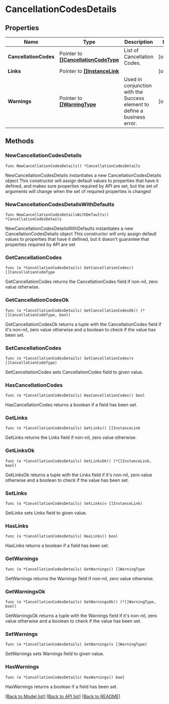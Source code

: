 # CancellationCodesDetails

## Properties

Name | Type | Description | Notes
------------ | ------------- | ------------- | -------------
**CancellationCodes** | Pointer to [**[]CancellationCodeType**](CancellationCodeType.md) | List of Cancellation Codes. | [optional] 
**Links** | Pointer to [**[]InstanceLink**](InstanceLink.md) |  | [optional] 
**Warnings** | Pointer to [**[]WarningType**](WarningType.md) | Used in conjunction with the Success element to define a business error. | [optional] 

## Methods

### NewCancellationCodesDetails

`func NewCancellationCodesDetails() *CancellationCodesDetails`

NewCancellationCodesDetails instantiates a new CancellationCodesDetails object
This constructor will assign default values to properties that have it defined,
and makes sure properties required by API are set, but the set of arguments
will change when the set of required properties is changed

### NewCancellationCodesDetailsWithDefaults

`func NewCancellationCodesDetailsWithDefaults() *CancellationCodesDetails`

NewCancellationCodesDetailsWithDefaults instantiates a new CancellationCodesDetails object
This constructor will only assign default values to properties that have it defined,
but it doesn't guarantee that properties required by API are set

### GetCancellationCodes

`func (o *CancellationCodesDetails) GetCancellationCodes() []CancellationCodeType`

GetCancellationCodes returns the CancellationCodes field if non-nil, zero value otherwise.

### GetCancellationCodesOk

`func (o *CancellationCodesDetails) GetCancellationCodesOk() (*[]CancellationCodeType, bool)`

GetCancellationCodesOk returns a tuple with the CancellationCodes field if it's non-nil, zero value otherwise
and a boolean to check if the value has been set.

### SetCancellationCodes

`func (o *CancellationCodesDetails) SetCancellationCodes(v []CancellationCodeType)`

SetCancellationCodes sets CancellationCodes field to given value.

### HasCancellationCodes

`func (o *CancellationCodesDetails) HasCancellationCodes() bool`

HasCancellationCodes returns a boolean if a field has been set.

### GetLinks

`func (o *CancellationCodesDetails) GetLinks() []InstanceLink`

GetLinks returns the Links field if non-nil, zero value otherwise.

### GetLinksOk

`func (o *CancellationCodesDetails) GetLinksOk() (*[]InstanceLink, bool)`

GetLinksOk returns a tuple with the Links field if it's non-nil, zero value otherwise
and a boolean to check if the value has been set.

### SetLinks

`func (o *CancellationCodesDetails) SetLinks(v []InstanceLink)`

SetLinks sets Links field to given value.

### HasLinks

`func (o *CancellationCodesDetails) HasLinks() bool`

HasLinks returns a boolean if a field has been set.

### GetWarnings

`func (o *CancellationCodesDetails) GetWarnings() []WarningType`

GetWarnings returns the Warnings field if non-nil, zero value otherwise.

### GetWarningsOk

`func (o *CancellationCodesDetails) GetWarningsOk() (*[]WarningType, bool)`

GetWarningsOk returns a tuple with the Warnings field if it's non-nil, zero value otherwise
and a boolean to check if the value has been set.

### SetWarnings

`func (o *CancellationCodesDetails) SetWarnings(v []WarningType)`

SetWarnings sets Warnings field to given value.

### HasWarnings

`func (o *CancellationCodesDetails) HasWarnings() bool`

HasWarnings returns a boolean if a field has been set.


[[Back to Model list]](../README.md#documentation-for-models) [[Back to API list]](../README.md#documentation-for-api-endpoints) [[Back to README]](../README.md)


